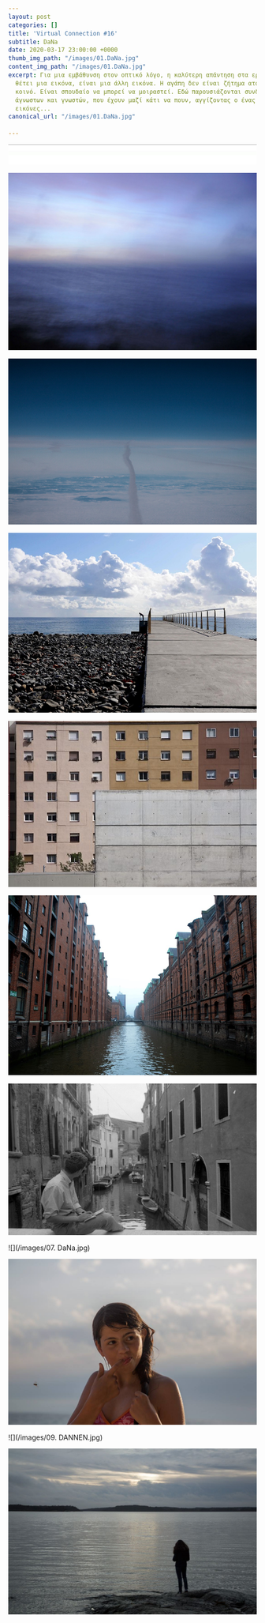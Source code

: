 ```yaml
---
layout: post
categories: []
title: 'Virtual Connection #16'
subtitle: DaNa
date: 2020-03-17 23:00:00 +0000
thumb_img_path: "/images/01.DaNa.jpg"
content_img_path: "/images/01.DaNa.jpg"
excerpt: Για μια εμβάθυνση στον οπτικό λόγο, η καλύτερη απάντηση στα ερωτήματα που
  θέτει μια εικόνα, είναι μια άλλη εικόνα. Η αγάπη δεν είναι ζήτημα ατομικό, αλλά
  κοινό. Είναι σπουδαίο να μπορεί να μοιραστεί. Εδώ παρουσιάζονται συνδέσεις φίλων,
  άγνωστων και γνωστών, που έχουν μαζί κάτι να πουν, αγγίζοντας ο ένας τον άλλον με
  εικόνες...
canonical_url: "/images/01.DaNa.jpg"

---
```

![](/images/bwok-2.jpg)

![](/images/01.DaNa.jpg)

![](/images/02.DaNa_MG_5800.jpg)

![](/images/03.DaNa.jpg)

![](/images/04.DaNa.jpg)

![](/images/05.NADA_MG_6541.jpg)

![](/images/06.-DaNa.img397.jpg)

![](/images/07. DaNa.jpg)

![](/images/08.1.jpg)

![](/images/09. DANNEN.jpg)

![](/images/10-2.jpg)